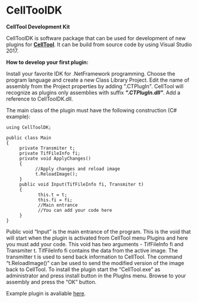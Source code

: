 # CellToolDK
**CellTool Development Kit**

  CellToolDK is software package that can be used for development of new plugins for [**CellTool**](https://dnarepair.bas.bg/software/CellTool/). It can be build from source code by using Visual Studio 2017.

**How to develop your first plugin:**

  Install your favorite IDK for .NetFramework programming. Choose the program language and create a new Class Library Project. Edit the name of assembly from the Project properties by adding ".CTPlugIn". CellTool will recognize as plugins only assemblies with suffix **_".CTPlugIn.dll"_**. Add a reference to CellToolDK.dll.

  The main class of the plugin must have the following construction (C# example):
```
using CellToolDK;

public class Main
{
     private Transmiter t;     
     private TifFileInfo fi;     
     private void ApplyChanges()     
     {     
           //Apply changes and reload image           
           t.ReloadImage();           
     }     
     public void Input(TifFileInfo fi, Transmiter t)     
     {     
            this.t = t;            
            this.fi = fi;            
            //Main entrance            
            //You can add your code here            
     }     
}
```
  Public void “Input” is the main entrance of the program. This is the void that will start when the plugin is activated from CellTool menu Plugins and here you must add your code. This void has two arguments - TifFileInfo fi and Transmiter t. TifFileInfo fi contains the data from the active image. The transmitter t is used to send back information to CellTool. The command “t.ReloadImage()” can be used to send the modified version of the image back to CellTool.
  To install the plugin start the “CellTool.exe” as administrator and press install button in the PlugIns menu. Browse to your assembly and press the “OK” button.
  
  Example plugin is avaliable [here](https://github.com/GDanovski/Di-anepp).
